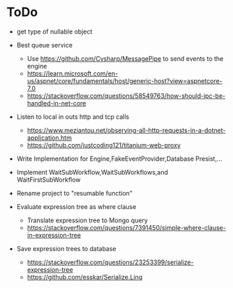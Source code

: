 # ToDo
* get type of nullable object
* Best queue service
	* Use https://github.com/Cysharp/MessagePipe to send events to the engine
	* https://learn.microsoft.com/en-us/aspnet/core/fundamentals/host/generic-host?view=aspnetcore-7.0
	* https://stackoverflow.com/questions/58549763/how-should-ipc-be-handled-in-net-core
* Listen to local in outs http and tcp calls
	* https://www.meziantou.net/observing-all-http-requests-in-a-dotnet-application.htm
	* https://github.com/justcoding121/titanium-web-proxy
* Write Implementation for Engine,FakeEventProvider,Database Presist,...
* Implement WaitSubWorkflow,WaitSubWorkflows,and WaitFirstSubWorkflow
* Rename project to "resumable function"




* Evaluate expression tree as where clause
	* Translate expression tree to Mongo query
	* https://stackoverflow.com/questions/7391450/simple-where-clause-in-expression-tree
* Save expression trees to database
	* https://stackoverflow.com/questions/23253399/serialize-expression-tree
	* https://github.com/esskar/Serialize.Linq

